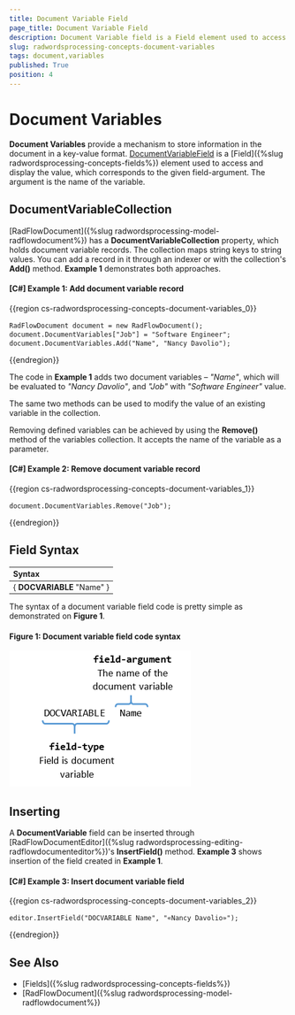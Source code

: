 ```yaml
---
title: Document Variable Field
page_title: Document Variable Field
description: Document Variable field is a Field element used to access and display the value, which correspond to a given field-argument.
slug: radwordsprocessing-concepts-document-variables
tags: document,variables
published: True
position: 4
---
```


# Document Variables

**Document Variables** provide a mechanism to store information in the document in a key-value format. [DocumentVariableField](https://docs.telerik.com/devtools/document-processing/api/telerik.windows.documents.flow.model.fields.documentvariablefield) is a [Field]({%slug radwordsprocessing-concepts-fields%}) element used to access and display the value, which corresponds to the given field-argument. The argument is the name of the variable.
      

## DocumentVariableCollection

[RadFlowDocument]({%slug radwordsprocessing-model-radflowdocument%}) has a __DocumentVariableCollection__ property, which holds document variable records. The collection maps string keys to string values. You can add a record in it through an indexer or with the collection's __Add()__ method. __Example 1__ demonstrates both approaches.
        

#### __[C#] Example 1: Add document variable record__

{{region cs-radwordsprocessing-concepts-document-variables_0}}
	            
	RadFlowDocument document = new RadFlowDocument();
	document.DocumentVariables["Job"] = "Software Engineer";
	document.DocumentVariables.Add("Name", "Nancy Davolio");
{{endregion}}



The code in __Example 1__ adds two document variables – *"Name"*, which will be evaluated to *"Nancy Davolio"*, and *"Job"* with *"Software Engineer"* value.
        

The same two methods can be used to modify the value of an existing variable in the collection.
        

Removing defined variables can be achieved by using the __Remove()__ method of the variables collection. It accepts the name of the variable as a parameter.
        

#### __[C#] Example 2: Remove document variable record__

{{region cs-radwordsprocessing-concepts-document-variables_1}}
	        
	document.DocumentVariables.Remove("Job");
{{endregion}}



## Field Syntax

| Syntax   				     |
| :---     				     |
| { **DOCVARIABLE** "Name" } |  


The syntax of a document variable field code is pretty simple as demonstrated on __Figure 1__.
        

#### Figure 1: Document variable field code syntax
![Rad Words Processing Concepts Document Variables 01](images/RadWordsProcessing_Concepts_Document_Variables_01.png)

## Inserting

A __DocumentVariable__ field can be inserted through [RadFlowDocumentEditor]({%slug radwordsprocessing-editing-radflowdocumenteditor%})'s __InsertField()__ method. 
__Example 3__ shows insertion of the field created in __Example 1__.
        

#### __[C#] Example 3: Insert document variable field__

{{region cs-radwordsprocessing-concepts-document-variables_2}}

	editor.InsertField("DOCVARIABLE Name", "«Nancy Davolio»");
{{endregion}}


## See Also

 * [Fields]({%slug radwordsprocessing-concepts-fields%})
 * [RadFlowDocument]({%slug radwordsprocessing-model-radflowdocument%})
